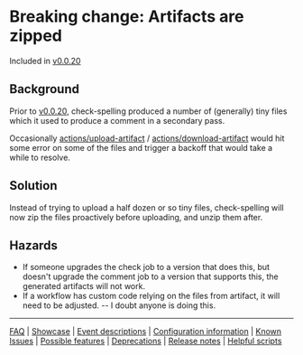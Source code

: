 # Breaking change: Artifacts are zipped

Included in [v0.0.20](https://github.com/check-spelling/check-spelling/releases/tag/v0.0.20)

## Background

Prior to [v0.0.20](https://github.com/check-spelling/check-spelling/releases/tag/v0.0.20), check-spelling produced a number of (generally) tiny files which it used to produce a comment in a secondary pass.

Occasionally [actions/upload-artifact](https://github.com/actions/upload-artifact) / [actions/download-artifact](https://github.com/actions/download-artifact) would hit some error on some of the files and trigger a backoff that would take a while to resolve.

## Solution

Instead of trying to upload a half dozen or so tiny files, check-spelling will now zip the files proactively before uploading, and unzip them after.

## Hazards

- If someone upgrades the check job to a version that does this, but doesn't upgrade the comment job to a version that supports this, the generated artifacts will not work.
- If a workflow has custom code relying on the files from artifact, it will need to be adjusted. -- I doubt anyone is doing this.

---
[FAQ](FAQ.md) | [Showcase](Showcase.md) | [Event descriptions](Event-descriptions.md) | [Configuration information](Configuration-information.md) | [Known Issues](Known-Issues.md) | [Possible features](Possible-features.md) | [Deprecations](Deprecations.md) | [Release notes](Release-notes.md) | [Helpful scripts](Helpful-scripts.md)
